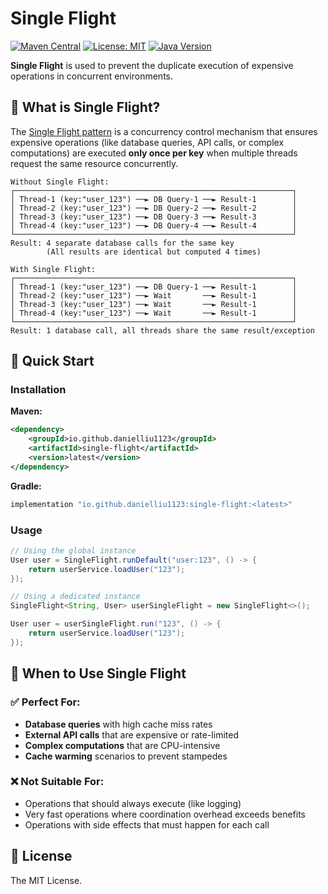 # Single Flight

[![Maven Central](https://img.shields.io/maven-central/v/io.github.danielliu1123/single-flight)](https://central.sonatype.com/artifact/io.github.danielliu1123/single-flight)
[![License: MIT](https://img.shields.io/badge/License-MIT-yellow.svg)](https://opensource.org/licenses/MIT)
[![Java Version](https://img.shields.io/badge/Java-8%2B-blue.svg)](https://openjdk.java.net/)

**Single Flight** is used to prevent the duplicate execution of expensive operations in concurrent environments.

## 🎯 What is Single Flight?

The [Single Flight pattern](https://www.codingexplorations.com/blog/understanding-singleflight-in-golang-a-solution-for-eliminating-redundant-work) is a concurrency control mechanism that ensures expensive operations (like database queries, API calls, or complex computations) 
are executed **only once per key** when multiple threads request the same resource concurrently.

```text
Without Single Flight:
┌──────────────────────────────────────────────────────────────┐
│ Thread-1 (key:"user_123") ──► DB Query-1 ──► Result-1        │
│ Thread-2 (key:"user_123") ──► DB Query-2 ──► Result-2        │
│ Thread-3 (key:"user_123") ──► DB Query-3 ──► Result-3        │
│ Thread-4 (key:"user_123") ──► DB Query-4 ──► Result-4        │
└──────────────────────────────────────────────────────────────┘
Result: 4 separate database calls for the same key
        (All results are identical but computed 4 times)

With Single Flight:
┌──────────────────────────────────────────────────────────────┐
│ Thread-1 (key:"user_123") ──► DB Query-1 ──► Result-1        │
│ Thread-2 (key:"user_123") ──► Wait       ──► Result-1        │
│ Thread-3 (key:"user_123") ──► Wait       ──► Result-1        │
│ Thread-4 (key:"user_123") ──► Wait       ──► Result-1        │
└──────────────────────────────────────────────────────────────┘
Result: 1 database call, all threads share the same result/exception
```

## 🚀 Quick Start

### Installation

**Maven:**

```xml
<dependency>
    <groupId>io.github.danielliu1123</groupId>
    <artifactId>single-flight</artifactId>
    <version>latest</version>
</dependency>
```

**Gradle:**

```gradle
implementation "io.github.danielliu1123:single-flight:<latest>"
```

### Usage

```java
// Using the global instance
User user = SingleFlight.runDefault("user:123", () -> {
    return userService.loadUser("123");
});

// Using a dedicated instance
SingleFlight<String, User> userSingleFlight = new SingleFlight<>();

User user = userSingleFlight.run("123", () -> {
    return userService.loadUser("123");
});
```

## 🤔 When to Use Single Flight

### ✅ Perfect For:
- **Database queries** with high cache miss rates
- **External API calls** that are expensive or rate-limited
- **Complex computations** that are CPU-intensive
- **Cache warming** scenarios to prevent stampedes

### ❌ Not Suitable For:
- Operations that should always execute (like logging)
- Very fast operations where coordination overhead exceeds benefits
- Operations with side effects that must happen for each call

## 📄 License

The MIT License.
